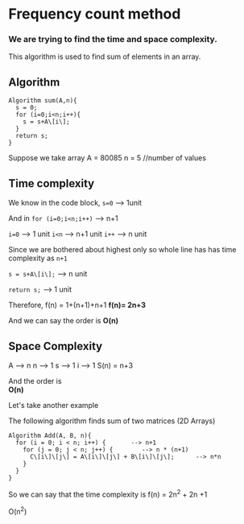 # Frequency count method

### We are trying to find the time and space complexity.


This algorithm is used to find sum of elements in an array.
## Algorithm

```
Algorithm sum(A,n){
  s = 0;
  for (i=0;i<n;i++){
    s = s+A\[i\];
  }
  return s;
}
```

Suppose we take array
A = 80085
n = 5 //number of values

## Time complexity
We know in the code block, 
`s=0` --> 1unit

And in 
`for (i=0;i<n;i++)` --> n+1

`i=0` --> 1 unit
`i<n` --> n+1 unit
`i++` --> n unit

Since we are bothered about highest only so whole line has has time complexity as 
`n+1`

`s = s+A\[i\];` --> n unit

`return s;` --> 1 unit

Therefore, f(n) = 1+(n+1)+n+1
**f(n)= 2n+3**

And we can say the order is 
**O(n)**

## Space Complexity
A --> n
n --> 1
s --> 1
i --> 1
S(n) = n+3

And the order is  
**O(n)**


Let's take another example

The following algorithm finds sum of two matrices (2D Arrays)

```
Algorithm Add(A, B, n){
  for (i = 0; i < n; i++) {       --> n+1 
    for (j = 0; j < n; j++) {        --> n * (n+1)
      C\[i\]\[j\] = A\[i\]\[j\] + B\[i\]\[j\];      --> n*n
    }
  }
}
```
So we can say that the time complexity is 
f(n) = 2n<sup>2</sup> + 2n +1

O(n<sup>2</sup>) 
